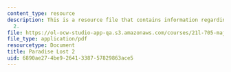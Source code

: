 ```yaml
---
content_type: resource
description: This is a resource file that contains information regarding paradise
  2.
file: https://ol-ocw-studio-app-qa.s3.amazonaws.com/courses/21l-705-major-authors-rewriting-genesis-paradise-lost-and-twentieth-century-fantasy-spring-2009/6890ae274be92641338757829863ace5_MIT21L_705S09_early_1668a.pdf
file_type: application/pdf
resourcetype: Document
title: Paradise Lost 2
uid: 6890ae27-4be9-2641-3387-57829863ace5
---
```

